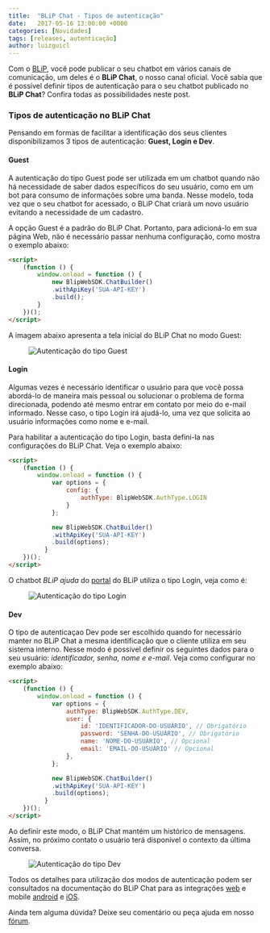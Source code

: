 ```yaml
---
title:  "BLiP Chat - Tipos de autenticação"
date:   2017-05-16 13:00:00 +0000
categories: [Novidades]
tags: [releases, autenticação]
author: luizguicl
---
```


Com o [BLiP](https://blip.ai), você pode publicar o seu chatbot em vários canais de comunicação, um deles é o **BLiP Chat**, o nosso canal oficial. Você sabia que é possível definir tipos de autenticação para o seu chatbot publicado no  **BLiP Chat**? Confira todas as possibilidades neste post.

<!--preview-->

### Tipos de autenticação no BLiP Chat

Pensando em formas de facilitar a identificação dos seus clientes disponibilizamos 3 tipos de autenticação: **Guest, Login e Dev**. 

#### Guest

A autenticação do tipo Guest pode ser utilizada em um chatbot quando não há necessidade de saber dados específicos do seu usuário, como em um bot para consumo de informações sobre uma banda. Nesse modelo, toda vez que o seu chatbot for acessado, o BLiP Chat criará um novo usuário evitando a necessidade de um cadastro. 

A opção Guest é a padrão do BLiP Chat. Portanto, para adicioná-lo em sua página Web, não é necessário passar nenhuma configuração, como mostra o exemplo abaixo:  

```html
<script>
    (function () {
        window.onload = function () {
            new BlipWebSDK.ChatBuilder()
            .withApiKey('SUA-API-KEY')
            .build();
        }
    })();
</script>
```

A imagem abaixo apresenta a tela inicial do BLiP Chat no modo Guest:

<figure>
<img class="aligncenter" src="http://blog.blip.ai/assets/posts/2017-05-16-tipos-autenticacao-blip-chat/guest-auth.png" alt="Autenticação do tipo Guest" />
</figure>

#### Login

Algumas vezes é necessário identificar o usuário para que você possa abordá-lo de maneira mais pessoal ou solucionar o problema de forma direcionada, podendo até mesmo entrar em contato por meio do e-mail informado. Nesse caso, o tipo Login irá ajudá-lo, uma vez que solicita ao usuário informações como nome e e-mail.

Para habilitar a autenticação do tipo Login, basta defini-la nas configurações do BLiP Chat. Veja o exemplo abaixo:

```html
<script>
    (function () {
        window.onload = function () {
            var options = {
                config: {
                    authType: BlipWebSDK.AuthType.LOGIN
                }
            };

            new BlipWebSDK.ChatBuilder()
            .withApiKey('SUA-API-KEY')
            .build(options);
          }
    })();
</script>
```

O chatbot *BLiP ajuda* do [portal](https://blip.ai) do BLiP utiliza o tipo Login, veja como é:

<figure>
<img class="aligncenter" src="http://blog.blip.ai/assets/posts/2017-05-16-tipos-autenticacao-blip-chat/login-auth.png" alt="Autenticação do tipo Login" />
</figure>

#### Dev    

O tipo de autenticaçao Dev pode ser escolhido quando for necessário manter no BLiP Chat a mesma identificação que o cliente utiliza em seu sistema interno. Nesse modo é possível definir os seguintes dados para o seu usuário: *identificador, senha, nome e e-mail*. Veja como configurar no exemplo abaixo:


```html
<script>
    (function () {
        window.onload = function () {
            var options = {
                authType: BlipWebSDK.AuthType.DEV,
                user: { 
                    id: 'IDENTIFICADOR-DO-USUÁRIO', // Obrigatório
                    password: 'SENHA-DO-USUÁRIO', // Obrigatório
                    name: 'NOME-DO-USUÁRIO', // Opcional
                    email: 'EMAIL-DO-USUÁRIO' // Opcional
                },
            };

            new BlipWebSDK.ChatBuilder()
            .withApiKey('SUA-API-KEY')
            .build(options);
          }
    })();
</script>
```

Ao definir este modo, o BLiP Chat mantém um histórico de mensagens. Assim, no próximo contato o usuário terá disponível o contexto da última conversa. 

<figure>
<img class="aligncenter" src="http://blog.blip.ai/assets/posts/2017-05-16-tipos-autenticacao-blip-chat/dev-auth.png" alt="Autenticação do tipo Dev" />
</figure>

Todos os detalhes para utilização dos modos de autenticação podem ser consultados na documentação do BLiP Chat para as integrações [web](https://github.com/takenet/blip-sdk-web) e mobile [android](https://github.com/takenet/blip-sdk-android) e [iOS](https://github.com/takenet/blip-sdk-ios).


Ainda tem alguma dúvida? Deixe seu comentário ou peça ajuda em nosso [fórum](http://forum.blip.ai).
